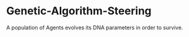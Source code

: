 # Genetic-Algorithm-Steering
A population of Agents evolves its DNA parameters in order to survive.
